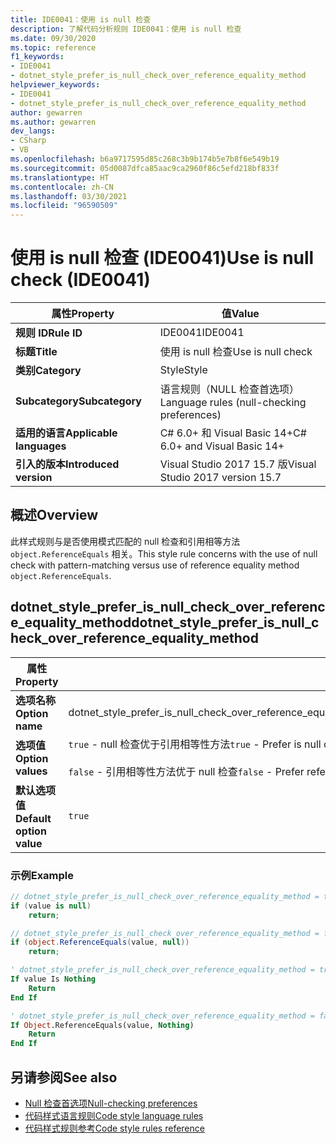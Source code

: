 ```yaml
---
title: IDE0041：使用 is null 检查
description: 了解代码分析规则 IDE0041：使用 is null 检查
ms.date: 09/30/2020
ms.topic: reference
f1_keywords:
- IDE0041
- dotnet_style_prefer_is_null_check_over_reference_equality_method
helpviewer_keywords:
- IDE0041
- dotnet_style_prefer_is_null_check_over_reference_equality_method
author: gewarren
ms.author: gewarren
dev_langs:
- CSharp
- VB
ms.openlocfilehash: b6a9717595d85c268c3b9b174b5e7b8f6e549b19
ms.sourcegitcommit: 05d0087dfca85aac9ca2960f86c5efd218bf833f
ms.translationtype: HT
ms.contentlocale: zh-CN
ms.lasthandoff: 03/30/2021
ms.locfileid: "96590509"
---
```

# <a name="use-is-null-check-ide0041"></a><span data-ttu-id="89b3e-103">使用 is null 检查 (IDE0041)</span><span class="sxs-lookup"><span data-stu-id="89b3e-103">Use is null check (IDE0041)</span></span>

|<span data-ttu-id="89b3e-104">属性</span><span class="sxs-lookup"><span data-stu-id="89b3e-104">Property</span></span>|<span data-ttu-id="89b3e-105">值</span><span class="sxs-lookup"><span data-stu-id="89b3e-105">Value</span></span>|
|-|-|
| <span data-ttu-id="89b3e-106">**规则 ID**</span><span class="sxs-lookup"><span data-stu-id="89b3e-106">**Rule ID**</span></span> | <span data-ttu-id="89b3e-107">IDE0041</span><span class="sxs-lookup"><span data-stu-id="89b3e-107">IDE0041</span></span> |
| <span data-ttu-id="89b3e-108">**标题**</span><span class="sxs-lookup"><span data-stu-id="89b3e-108">**Title**</span></span> | <span data-ttu-id="89b3e-109">使用 is null 检查</span><span class="sxs-lookup"><span data-stu-id="89b3e-109">Use is null check</span></span> |
| <span data-ttu-id="89b3e-110">**类别**</span><span class="sxs-lookup"><span data-stu-id="89b3e-110">**Category**</span></span> | <span data-ttu-id="89b3e-111">Style</span><span class="sxs-lookup"><span data-stu-id="89b3e-111">Style</span></span> |
| <span data-ttu-id="89b3e-112">**Subcategory**</span><span class="sxs-lookup"><span data-stu-id="89b3e-112">**Subcategory**</span></span> | <span data-ttu-id="89b3e-113">语言规则（NULL 检查首选项）</span><span class="sxs-lookup"><span data-stu-id="89b3e-113">Language rules (null-checking preferences)</span></span> |
| <span data-ttu-id="89b3e-114">**适用的语言**</span><span class="sxs-lookup"><span data-stu-id="89b3e-114">**Applicable languages**</span></span> | <span data-ttu-id="89b3e-115">C# 6.0+ 和 Visual Basic 14+</span><span class="sxs-lookup"><span data-stu-id="89b3e-115">C# 6.0+ and Visual Basic 14+</span></span> |
| <span data-ttu-id="89b3e-116">**引入的版本**</span><span class="sxs-lookup"><span data-stu-id="89b3e-116">**Introduced version**</span></span> | <span data-ttu-id="89b3e-117">Visual Studio 2017 15.7 版</span><span class="sxs-lookup"><span data-stu-id="89b3e-117">Visual Studio 2017 version 15.7</span></span> |

## <a name="overview"></a><span data-ttu-id="89b3e-118">概述</span><span class="sxs-lookup"><span data-stu-id="89b3e-118">Overview</span></span>

<span data-ttu-id="89b3e-119">此样式规则与是否使用模式匹配的 null 检查和引用相等方法 `object.ReferenceEquals` 相关。</span><span class="sxs-lookup"><span data-stu-id="89b3e-119">This style rule concerns with the use of null check with pattern-matching versus use of reference equality method `object.ReferenceEquals`.</span></span>

## <a name="dotnet_style_prefer_is_null_check_over_reference_equality_method"></a><span data-ttu-id="89b3e-120">dotnet_style_prefer_is_null_check_over_reference_equality_method</span><span class="sxs-lookup"><span data-stu-id="89b3e-120">dotnet_style_prefer_is_null_check_over_reference_equality_method</span></span>

|<span data-ttu-id="89b3e-121">属性</span><span class="sxs-lookup"><span data-stu-id="89b3e-121">Property</span></span>|<span data-ttu-id="89b3e-122">值</span><span class="sxs-lookup"><span data-stu-id="89b3e-122">Value</span></span>|
|-|-|
| <span data-ttu-id="89b3e-123">**选项名称**</span><span class="sxs-lookup"><span data-stu-id="89b3e-123">**Option name**</span></span> | <span data-ttu-id="89b3e-124">dotnet_style_prefer_is_null_check_over_reference_equality_method</span><span class="sxs-lookup"><span data-stu-id="89b3e-124">dotnet_style_prefer_is_null_check_over_reference_equality_method</span></span>
| <span data-ttu-id="89b3e-125">**选项值**</span><span class="sxs-lookup"><span data-stu-id="89b3e-125">**Option values**</span></span> | <span data-ttu-id="89b3e-126">`true` - null 检查优于引用相等性方法</span><span class="sxs-lookup"><span data-stu-id="89b3e-126">`true` - Prefer is null check over reference equality method</span></span><br /><br /><span data-ttu-id="89b3e-127">`false` - 引用相等性方法优于 null 检查</span><span class="sxs-lookup"><span data-stu-id="89b3e-127">`false` - Prefer reference equality method over is null check</span></span> |
| <span data-ttu-id="89b3e-128">**默认选项值**</span><span class="sxs-lookup"><span data-stu-id="89b3e-128">**Default option value**</span></span> | `true` |

### <a name="example"></a><span data-ttu-id="89b3e-129">示例</span><span class="sxs-lookup"><span data-stu-id="89b3e-129">Example</span></span>

```csharp
// dotnet_style_prefer_is_null_check_over_reference_equality_method = true
if (value is null)
    return;

// dotnet_style_prefer_is_null_check_over_reference_equality_method = false
if (object.ReferenceEquals(value, null))
    return;
```

```vb
' dotnet_style_prefer_is_null_check_over_reference_equality_method = true
If value Is Nothing
    Return
End If

' dotnet_style_prefer_is_null_check_over_reference_equality_method = false
If Object.ReferenceEquals(value, Nothing)
    Return
End If
```

## <a name="see-also"></a><span data-ttu-id="89b3e-130">另请参阅</span><span class="sxs-lookup"><span data-stu-id="89b3e-130">See also</span></span>

- [<span data-ttu-id="89b3e-131">Null 检查首选项</span><span class="sxs-lookup"><span data-stu-id="89b3e-131">Null-checking preferences</span></span>](null-checking-preferences.md)
- [<span data-ttu-id="89b3e-132">代码样式语言规则</span><span class="sxs-lookup"><span data-stu-id="89b3e-132">Code style language rules</span></span>](language-rules.md)
- [<span data-ttu-id="89b3e-133">代码样式规则参考</span><span class="sxs-lookup"><span data-stu-id="89b3e-133">Code style rules reference</span></span>](index.md)
